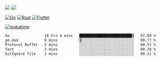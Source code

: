 [![](https://img.shields.io/badge/Windows_11-Pro-292e33?style=flat-square&logo=windows&logoColor=ffffff)](https://www.microsoft.com/en-us/windows/)
[![](https://img.shields.io/badge/macOS-Sonoma-292e33?style=flat-square&logo=apple&logoColor=ffffff)](https://www.apple.com/macbook-pro/) 

[![Go](https://img.shields.io/badge/-Go-DEA584?style=flat&logo=go&logoColor=000000)](https://golang.org/)
[![Rust](https://img.shields.io/badge/-Rust-DEA584?style=flat&logo=rust&logoColor=000000)](https://www.rust-lang.org)
[![Flutter](https://img.shields.io/badge/-Flutter-DEA584?style=flat&logo=flutter&logoColor=000000)](https://flutter.dev/)

[![wakatime](https://wakatime.com/badge/user/9bb0c784-91ca-4b5c-8e9c-b13ece0f7b09.svg)](https://wakatime.com/@9bb0c784-91ca-4b5c-8e9c-b13ece0f7b09)


<!--START_SECTION:waka-->

```txt
Go                18 hrs 4 mins   ████████████████████████▒   97.89 %
go.mod            8 mins          ▒░░░░░░░░░░░░░░░░░░░░░░░░   00.77 %
Protocol Buffer   5 mins          ░░░░░░░░░░░░░░░░░░░░░░░░░   00.51 %
Text              3 mins          ░░░░░░░░░░░░░░░░░░░░░░░░░   00.28 %
GitIgnore file    2 mins          ░░░░░░░░░░░░░░░░░░░░░░░░░   00.21 %
```

<!--END_SECTION:waka-->
